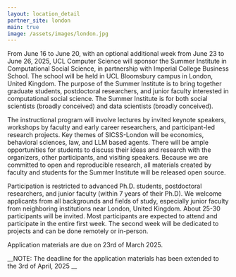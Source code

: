 ```yaml
---
layout: location_detail
partner_site: london
main: true
image: /assets/images/london.jpg
---
```


[//]: # (ORGANIZERS: Update the info to match your location. Add a site image to /assets/images/ and update the placeholder URL above to match it. See _data/2025/London for yml files that control the header content, location info on general sites page, people lists, and sidebar.)

From June 16 to June 20, with an optional additional week from June 23 to June 26, 2025, UCL Computer Science will sponsor the Summer Institute in Computational Social Science, in partnership with Imperial College Business School. The school will be held in UCL Bloomsbury campus in London, United Kingdom. The purpose of the Summer Institute is to bring together graduate students, postdoctoral researchers, and junior faculty interested in computational social science. The Summer Institute is for both social scientists (broadly conceived) and data scientists (broadly conceived).

The instructional program will involve lectures by invited keynote speakers, workshops by faculty and early career researchers, and participant-led research projects. Key themes of SICSS-London will be economics, behavioral sciences, law, and LLM based agents. There will be ample opportunities for students to discuss their ideas and research with the organizers, other participants, and visiting speakers. Because we are committed to open and reproducible research, all materials created by faculty and students for the Summer Institute will be released open source.

Participation is restricted to advanced Ph.D. students, postdoctoral researchers, and junior faculty (within 7 years of their Ph.D). We welcome applicants from all backgrounds and fields of study, especially junior faculty from neighboring institutions near London, United Kingdom. About 25-30 participants will be invited. Most participants are expected to attend and participate in the entire first week. The second week will be dedicated to projects and can be done remotely or in-person.  

Application materials are due on 23rd of March 2025.

__NOTE: The deadline for the application materials has been extended to the 3rd of April, 2025 __

[//]: # (ORGANIZERS: feel free to add a link to your application materials or your SICSS apply page above.)
